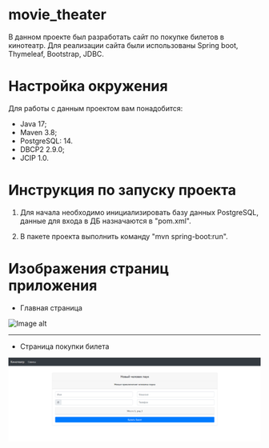 # movie_theater
В данном проекте был разработать сайт по покупке билетов в кинотеатр.
Для реализации сайта были использованы Spring boot, Thymeleaf, Bootstrap, JDBC.

# Настройка окружения
Для работы с данным проектом вам понадобится:
 + Java 17;
 + Maven 3.8;
 + PostgreSQL: 14.
 + DBCP2 2.9.0;
 + JCIP 1.0.

# Инструкция по запуску проекта

  1) Для начала необходимо инициализировать базу данных PostgreSQL, данные для входа в ДБ назначаются в "pom.xml".

  2) В пакете проекта выполнить команду "mvn spring-boot:run".

# Изображения страниц приложения

+ Главная страница

![Image alt](https://github.com/yungdanie/movie_theater/raw/master/src/main/resources/img/main_page.png)
____
+ Страница покупки билета

![Image alt](https://github.com/yungdanie/movie_theater/raw/master/src/main/resources/img/buy_ticket.png)

